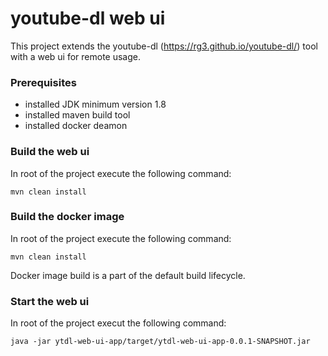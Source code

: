 # youtube-dl web ui

This project extends the youtube-dl (https://rg3.github.io/youtube-dl/) tool with a web ui for remote usage.

### Prerequisites

- installed JDK minimum version 1.8
- installed maven build tool
- installed docker deamon

### Build the web ui

In root of the project execute the following command:

`mvn clean install`

### Build the docker image

In root of the project execute the following command:

`mvn clean install`

Docker image build is a part of the default build lifecycle.

### Start the web ui

In root of the project execut the following command:

`java -jar ytdl-web-ui-app/target/ytdl-web-ui-app-0.0.1-SNAPSHOT.jar`
